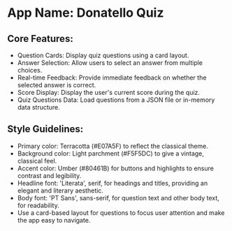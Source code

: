 # **App Name**: Donatello Quiz

## Core Features:

- Question Cards: Display quiz questions using a card layout.
- Answer Selection: Allow users to select an answer from multiple choices.
- Real-time Feedback: Provide immediate feedback on whether the selected answer is correct.
- Score Display: Display the user's current score during the quiz.
- Quiz Questions Data: Load questions from a JSON file or in-memory data structure.

## Style Guidelines:

- Primary color: Terracotta (#E07A5F) to reflect the classical theme.
- Background color: Light parchment (#F5F5DC) to give a vintage, classical feel.
- Accent color: Umber (#80461B) for buttons and highlights to ensure contrast and legibility.
- Headline font: 'Literata', serif, for headings and titles, providing an elegant and literary aesthetic.
- Body font: 'PT Sans', sans-serif, for question text and other body text, for readability.
- Use a card-based layout for questions to focus user attention and make the app easy to navigate.